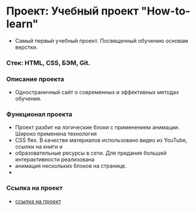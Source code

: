 # Проект: Учебный проект "How-to-learn"
* Самый первый учебный проект. Посвященный обучению основам верстки.
 
### Стек: HTML, CSS, БЭМ, Git.

### Описание проекта
* Одностраничный сайт о современных и эффективных методах обучения.

### Функционал проекта
* Проект разбит на логические блоки с применением анимации. Широко применена технология
*  CSS flex. В качестве материалов использовано видео из YouTube, ссылки на книги и 
*  образовательные ресурсы в сети. Для придания большей интерактивности реализована 
*  анимация нескольких блоков на странице.
*  
### Ссылка на проект
*  [ссылка на проект](https://github.com/arkel-tatiana/how-to-learn.git)
